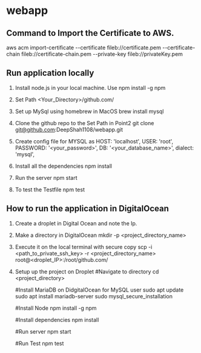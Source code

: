 # webapp

## Command to Import the Certificate to AWS.
aws acm import-certificate --certificate fileb://certificate.pem --certificate-chain fileb://certificate-chain.pem --private-key fileb://privateKey.pem

## Run application locally
1. Install node.js in your local machine.
   Use npm install -g npm

2. Set Path
   <Your_Directory>/github.com/<username>

3. Set up MySql using homebrew in MacOS
   brew install mysql

4. Clone the github repo to the Set Path in Point2
   git clone git@github.com:DeepShah1108/webapp.git

5. Create config file for MYSQL as
   HOST: 'localhost',
    USER: 'root',
    PASSWORD: '<your_password>',
    DB: '<your_database_name>',
    dialect: 'mysql',

6. Install all the dependencies
   npm install

7. Run the server
   npm start

8. To test the Testfile
   npm test


## How to run the application in DigitalOcean
1. Create a droplet in Digital Ocean and note the Ip.

2. Make a directory in DigitalOcean
   mkdir -p <project_directory_name>

3. Execute it on the local terminal with secure copy
   scp -i <path_to_private_ssh_key> -r <project_directory_name> root@<droplet_IP>:/root/github.com/<username>

4. Setup up the project on Droplet
    #Navigate to directory
    cd <project_directory>

    #Install MariaDB on DidgitalOcean for MySQL user
    sudo apt update
    sudo apt install mariadb-server
    sudo mysql_secure_installation

    #Install Node
    npm install -g npm

    #Install dependencies
    npm install

    #Run server
    npm start

    #Run Test
    npm test
       
